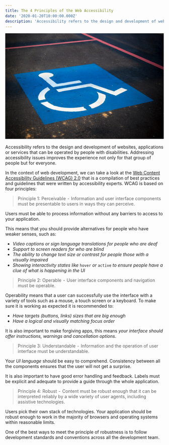 ```yaml
---
title: The 4 Principles of the Web Accessibility
date: '2020-01-20T10:00:00.000Z'
description: 'Accessibility refers to the design and development of websites, applications or services that can be operated by people with disabilities. Addressing accessibility issues improves the experience not only for that group of people but for everyone.'
---
```


![accessibility](./accessibility.jpeg)

Accessibility refers to the design and development of websites, applications or services that can be operated by people with disabilities. Addressing accessibility issues improves the experience not only for that group of people but for everyone.

In the context of web development, we can take a look at the [Web Content Accessibility Guidelines (WCAG) 2.0](https://www.w3.org/TR/WCAG20/) that is a compilation of best practices and guidelines that were written by accessibility experts. WCAG is based on four principles:

> Principle 1: Perceivable  -  Information and user interface components must be presentable to users in ways they can perceive.

Users must be able to process information without any barriers to access to your application.

This means that you should provide alternatives for people who have weaker senses, such as:

* _Video captions or sign language translations for people who are deaf_
* _Support to screen readers for who are blind_
* _The ability to change text size or contrast for people those with a visually impaired_
* _Showing interactivity states like_ `hover` _or_ `active` _to ensure people have a clue of what is happening in the UI_

> Principle 2: Operable  -  User interface components and navigation must be operable.

Operability means that a user can successfully use the interface with a variety of tools such as a mouse, a touch screen or a keyboard. To make sure it is working as expected it is recommended to:

* _Have targets (buttons, links) sizes that are big enough_
* _Have a logical and visually matching focus order_

It is also important to make forgiving apps, this means _your interface should offer instructions, warnings and cancellation options_.

> Principle 3: Understandable  -  Information and the operation of user interface must be understandable.

Your _UI language_ should be easy to comprehend. Consistency between all the components ensures that the user will not get a surprise.

It is also important to have good error handling and feedback. Labels must be explicit and adequate to provide a guide through the whole application.

> Principle 4: Robust  -  Content must be robust enough that it can be interpreted reliably by a wide variety of user agents, including assistive technologies.

Users pick their own stack of technologies. Your application should be robust enough to work in the majority of browsers and operating systems within reasonable limits.

One of the best ways to meet the principle of robustness is to follow development standards and conventions across all the development team.
